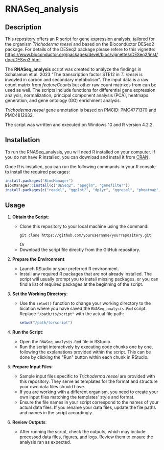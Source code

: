 # RNASeq_analysis
 
## Description
This repository offers an R script for gene expression analysis, tailored for the organism *Trichoderma reesei* and based on the Bioconductor DESeq2 package. For details of the DESeq2 package please refere to this vignette: https://www.bioconductor.org/packages/devel/bioc/vignettes/DESeq2/inst/doc/DESeq2.html.

The **RNASeq_analysis** script was created to analyze the findings in Schalamun et al. 2023 "The transcription factor STE12 in *T. reesei* is invovled in carbon and secondary metabolism".
The input data is a raw count matrix from *featureCounts* but other raw count matrixes from can be used as well. 
The  scripts include functions for differential gene expression analysis, normalization, principal component analysis (PCA), heatmaps generation, and gene ontology (GO) enrichment analysis. 

*Trichoderma reesei* gene annotation is based on PMCID: PMC4771370 and PMC4812632. 

The script was wrritten and executed on Windows 10 and R version 4.2.2. 
 

## Installation

To run the RNASeq_analysis, you will need R installed on your computer. If you do not have R installed, you can download and install it from [CRAN](https://cran.r-project.org/).

Once R is installed, you can run the following commands in your R console to install the required packages:

```R
install.packages("BiocManager")
BiocManager::install(c("DESeq2", "apeglm", "genefilter"))
install.packages(c("readxl", "ggplot2", "dplyr", "ggrepel", "pheatmap", "RColorBrewer", "gplots", "tidyverse", "edgeR", "matrixStats", "xlsx", "dendextend", "topGO", "rrvgo"))
```

## Usage 

1. **Obtain the Script**:
   - Clone this repository to your local machine using the command:
     ```
     git clone https://github.com/yourusername/yourrepository.git
     ```
     Or
   - Download the script file directly from the GitHub repository.

2. **Prepare the Environment**:
   - Launch RStudio or your preferred R environment.
   - Install any required R packages that are not already installed. The script will usually prompt you to install missing packages, or you can find a list of required packages at the beginning of the script.

3. **Set the Working Directory**:
   - Use the `setwd()` function to change your working directory to the location where you have saved the `RNASeq_analysis.Rmd` script. Replace `"/path/to/script"` with the actual file path:
     ```R
     setwd("/path/to/script")
     ```

4. **Run the Script**:
   - Open the `RNASeq_analysis.Rmd` file in RStudio.
   - Run the script interactively by executing code chunks one by one, following the explanations provided within the script. This can be done by clicking the "Run" button within each chunk in RStudio.

5. **Prepare Input Files**:
   - Sample input files specific to *Trichoderma reesei* are provided with this repository. They serve as templates for the format and structure your own data files should have.
   - If you are working with a different organism, you need to create your own input files matching the templates' style and format.
   - Ensure the file names in your script correspond to the names of your actual data files. If you rename your data files, update the file paths and names in the script accordingly.

6. **Review Outputs**:
   - After running the script, check the outputs, which may include processed data files, figures, and logs. Review them to ensure the analysis ran as expected.
  




